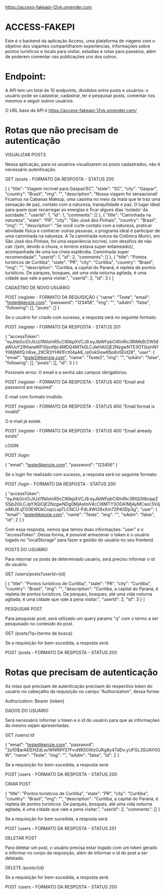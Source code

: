 https://access-fakeapi-12yk.onrender.com

# ACCESS-FAKEPI

Este é o backend da aplicação Access, uma plataforma de viagens com o objetivo dos viajantes compartilharem experiências, informações sobre pontos turísticos e locais para visitar, estadias e rotas para passeios, além de poderem comentar nas publicações uns dos outros. 

# Endpoint:
A API tem um total de 10 endpoints, divididos entre posts e usuários: o usuário pode se cadastrar, cadastrar, ler e pesquisar posts, comentar nos mesmos e seguir outros usuários.

O URL base da API é https://access-fakeapi-12yk.onrender.com/

# Rotas que não precisam de autenticação

VISUALIZAR POSTS

Nessa aplicação, para os usuários visualizarem os posts cadastrados, não é necessário autenticação.

GET /posts - FORMATO DA RESPOSTA - STATUS 200

[
	{
		"title": "Viagem incrível para Gaspar/SC",
		"state": "SC",
		"city": "Gaspar",
		"country": "Brasil",
		"img": "",
		"description": "Nossa viagem foi sensacional! Ficamos na Cabanas Maktup, uma casinha no meio da mata que te traz uma sensação de paz, contato com a natureza, tranquilidade e paz. O lugar ideal para quem quer recarregar as energias e ficar alguns dias 'isolado' da socidade.",
		"userId": 1,
		"id": 1,
		"comments": []
	},
	{
		"title": "Caminhada na natureza",
		"state": "PR",
		"city": "São José dos Pinhais",
		"country": "Brasil",
		"img": "",
		"description": "Se você curte contato com a natureza, praticar atividade física e conhecer outras pessoas, o programa ideal é participar de uma caminhada na natureza. A 7a caminhada notura da Colônica Murici, em São José dos Pinhais, foi uma experiência incrível, com desafios de não cair /(sim, devido a chuva, o terreno estava super enlameado)/, acompanhada de uma lua cheia esplêndia. Caminhada super recomendada!",
		"userId": 1,
		"id": 2,
		"comments": []
	},
	{
		"title": "Pontos turísticos de Curitiba",
		"state": "PR",
		"city": "Curitiba",
		"country": "Brasil",
		"img": "",
		"description": "Curitiba, a capital do Paraná, é repleta de pontos turísticos. De parques, bosques, até uma vida noturna agitada, é uma cidade que vale a pena visitar.",
		"userId": 2,
		"id": 3
	}
]

CADASTRO DE NOVO USUÁRIO

POST /register - FORMATO DA REQUISIÇÃO
{
	"name": "Teste",
	"email": "teste@kenzie.com",
	"password": "123456",
	"img": "",
	"isAdm": "false",
	"following": [],
	"posts": []
}

Se o usuário for criado com sucesso, a resposta será no seguinte formato:

POST /register - FORMATO DA RESPOSTA - STATUS 201

{
	"accessToken": "eyJhbGciOiJIUzI1NiIsInR5cCI6IkpXVCJ9.eyJlbWFpbCI6InRlc3RlMkBrZW56aWUuY29tIiwiaWF0IjoxNjc4MDQ4MTk0LCJleHAiOjE2NzgwNTE3OTQsInN1YiI6IjMifQ.hRxe_29CR3YHN1Fct04aA8_rp0vkGow6fjo6n5Eid28",
	"user": {
		"email": "teste2@kenzie.com",
		"name": "Teste2",
		"img": "",
		"isAdm": "false",
		"following": [],
		"posts": [],
		"id": 3
	}
}

Possíveis erros: 
O email e a senha são campos obrigatórios.

POST /register - FORMATO DA RESPOSTA  - STATUS 400
"Email and password are required"

E-mail com formato inválido.

POST /register - FORMATO DA RESPOSTA  - STATUS 400
"Email format is invalid"

O e-mail já existe.

POST /register - FORMATO DA RESPOSTA  - STATUS 400
"Email already exists"

LOGIN

POST /login

{
	"email": "teste@kenzie.com",
	"password": "123456"
}

Se o login for realizado com sucesso, a resposta será no seguinte formato:

POST /login  - FORMATO DA RESPOSTA - STATUS 200

{
	"accessToken": "eyJhbGciOiJIUzI1NiIsInR5cCI6IkpXVCJ9.eyJlbWFpbCI6InRlc3RlQGtlbnppZS5jb20iLCJpYXQiOjE2NzgwNDg0MjAsImV4cCI6MTY3ODA1MjAyMCwic3ViIjoiMiJ9.qTD0EWOkCnqcLspTLCNCU-FdL4Wt26xXm72P4i1Dp3g",
	"user": {
		"email": "teste@kenzie.com",
		"name": "Teste",
		"img": "",
		"isAdm": "false",
		"id": 2
	}
}

Com essa resposta, vemos que temos duas informações: "user" e o "accessToken". Dessa forma, é possível armazenar o token e o usuário logado no "localStorage" para fazer a gestão do usuário no seu frontend.

POSTS DO USUÁRIO

Para retornar os posts de determinado usuário, será preciso informar o id do usuário.

GET /users/posts?userId={id}

[
	{
		"title": "Pontos turísticos de Curitiba",
		"state": "PR",
		"city": "Curitiba",
		"country": "Brasil",
		"img": "",
		"description": "Curitiba, a capital do Paraná, é repleta de pontos turísticos. De parques, bosques, até uma vida noturna agitada, é uma cidade que vale a pena visitar.",
		"userId": 2,
		"id": 3
	}
]

PESQUISAR POST

Para pesquisar post, será utilizado um query params "q" com o termo a ser pesquisado no conteúdo do post.

GET /posts/?q={termo de busca}

Se a requisição for bem-sucedida, a resposta será:

POST /posts  - FORMATO DA RESPOSTA - STATUS 200


# Rotas que precisam de autenticação

As rotas que precisam de autenticação precisam do respectivo token do usuário no cabeçalho da requisição no campo "Authorization", dessa forma:

Authorization: Bearer {token}

DADOS DO USUÁRIO

Será necessário informar o token e o id do usuário para que as informações do mesmo sejam apresentadas.

GET /users/:id

{
	"email": "teste@kenzie.com",
	"password": "$2a$10$arAElEH2dLw/WNR9YS7FvuN9SGWzOJKg8y4TdDv.yUFGL3SUAY0GW",
	"name": "Teste",
	"img": "",
	"isAdm": "false",
	"id": 2
}

Se a requisição for bem-sucedida, a resposta será:

POST /users  - FORMATO DA RESPOSTA - STATUS 200

CRIAR POST

{
	"title": "Pontos turísticos de Curitiba",
	"state": "PR",
	"city": "Curitiba",
	"country": "Brasil",
	"img": "",
	"description": "Curitiba, a capital do Paraná, é repleta de pontos turísticos. De parques, bosques, até uma vida noturna agitada, é uma cidade que vale a pena visitar.",
	"userId": 2,
	"comments": []
}

Se a requisição for bem sucedida, a resposta será:

POST /users  - FORMATO DA RESPOSTA - STATUS 201

DELETAR POST

Para deletar um post, o usuário precisa estar logado com um token gerado e informar no corpo da requisição, além de informar o id do post a ser deletado.

DELETE /posts/{id}

Se a requisição for bem-sucedida, a resposta será:

POST /users  - FORMATO DA RESPOSTA - STATUS 200







